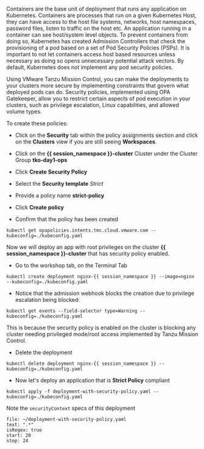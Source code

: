 Containers are the base unit of deployment that runs any application on Kubernetes. Containers are processes that run on a given Kubernetes Host, they can have access to the host file systems, networks, host namespaces, password files, listen to traffic on the host etc. 
An application running in a container can see host/system level objects. To prevent containers from doing so, Kubernetes has created Admission Controllers that check the provisioning of a pod based on a set of Pod Security Policies (PSPs). It is important to not let containers access host based resources unless necessary as doing so opens unnecessary potential attack vectors. By default, Kubernetes does not implement any pod security policies.

Using VMware Tanzu Mission Control, you can make the deployments to your clusters more secure by implementing constraints that govern what deployed pods can do. Security policies, implemented using OPA Gatekeeper, allow you to restrict certain aspects of pod execution in your clusters, such as privilege escalation, Linux capabilities, and allowed volume types.

To create these policies:

* Click on the **Security** tab within the policy assignments section and click on the **Clusters** view if you are still seeing **Workspaces**.

* Click on the **{{ session_namespace }}-cluster** Cluster under the Cluster Group **tko-day1-ops** 

* Click **Create Security Policy**

* Select the **Security template** *Strict*

* Provide a policy name **strict-policy**

* Click **Create policy**

* Confirm that the policy has been created

```execute-2
kubectl get opapolicies.intents.tmc.cloud.vmware.com --kubeconfig=./kubeconfig.yaml
```

Now we will deploy an app with root privileges on the cluster **{{ session_namespace }}-cluster** that has security policy enabled.

* Go to the workshop tab, on the Terminal Tab

```execute-1
kubectl create deployment nginx-{{ session_namespace }} --image=nginx --kubeconfig=./kubeconfig.yaml
```

* Notice that the admission webhook blocks the creation due to privilege escalation being blocked:

```execute-1
kubectl get events --field-selector type=Warning --kubeconfig=./kubeconfig.yaml
```

This is because the security policy is enabled on the cluster is blocking any cluster needing privileged mode/root access implemented by Tanzu Mission Control.

* Delete the deployment

```execute-1
kubectl delete deployment nginx-{{ session_namespace }} --kubeconfig=./kubeconfig.yaml
```

* Now let's deploy an application that is **Strict Policy** compliant 

```execute-1
kubectl apply -f deployment-with-security-policy.yaml --kubeconfig=./kubeconfig.yaml
```

Note the `securityContext` specs of this deployment 

```editor:select-matching-text
file: ~/deployment-with-security-policy.yaml
text: ".*"
isRegex: true
start: 20
stop: 24
```
